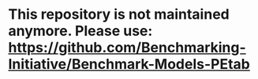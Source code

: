 # This repository is not maintained anymore. Please use: https://github.com/Benchmarking-Initiative/Benchmark-Models-PEtab
